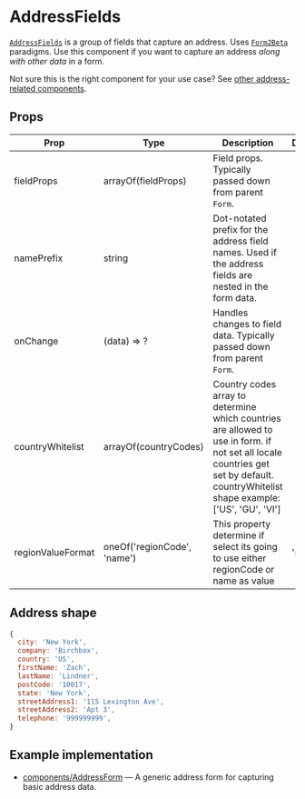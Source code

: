 # AddressFields

[`AddressFields`](/src/components/Addresses/AddressFields/index.js) is a group of fields that capture an address. Uses [`Form2Beta`](/docs/components/Form.md) paradigms. Use this component if you want to capture an address *along with other data* in a form.

Not sure this is the right component for your use case? See [other address-related components](/docs/guides/addresses.md).

## Props

Prop|Type|Description|Default
---|---|---|---
fieldProps|arrayOf(fieldProps)|Field props. Typically passed down from parent `Form`.|
namePrefix|string|Dot-notated prefix for the address field names. Used if the address fields are nested in the form data.|
onChange|(data) => ?|Handles changes to field data. Typically passed down from parent `Form`.|
countryWhitelist | arrayOf(countryCodes)| Country codes array to determine which countries are allowed to use in form. if not set all locale countries get set by default. countryWhitelist shape example: ['US', 'GU', 'VI'] |
regionValueFormat | oneOf('regionCode', 'name')| This property determine if select its going to use either regionCode or name as value | 'name'

## Address shape

```jsx
{
  city: 'New York',
  company: 'Birchbox',
  country: 'US',
  firstName: 'Zach',
  lastName: 'Lindner',
  postCode: '10017',
  state: 'New York',
  streetAddress1: '115 Lexington Ave',
  streetAddress2: 'Apt 3',
  telephone: '999999999',
}
```

## Example implementation

- [components/AddressForm](/src/components/Addresses/AddressForm/index.js) — A generic address form for capturing basic address data.

